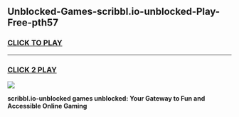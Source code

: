 
## Unblocked-Games-scribbl.io-unblocked-Play-Free-pth57
<h3>
<a href="https://premium76.site?title=scribbl.io-unblocked&ref=23A">CLICK TO PLAY</a></h3>
<hr>

<h3>
<a href="https://premium76.site?title=scribbl.io-unblocked&ref=23A">CLICK 2 PLAY</a>
  
</h3>

<a href="https://premium76.site?title=scribbl.io-unblocked&ref=23A"><img src="https://clearcache.store/games.png"></a>


**scribbl.io-unblocked games unblocked: Your Gateway to Fun and Accessible Online Gaming**
